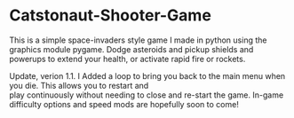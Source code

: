 # Catstonaut-Shooter-Game

This is a simple space-invaders style game I made in python using the graphics module pygame. Dodge asteroids and pickup 
shields and powerups to extend your health, or activate rapid fire or rockets.

Update, verion 1.1. I Added a loop to bring you back to the main menu when you die. This allows you to restart and  
play continuously without needing to close and re-start the game. In-game difficulty options and speed mods are hopefully soon to come! 
